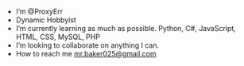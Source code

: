 - I’m @ProxyErr
- Dynamic Hobbyist 
- I’m currently learning as much as possible. Python, C#, JavaScript, HTML, CSS, MySQL, PHP
- I’m looking to collaborate on anything I can. 
- How to reach me mr.baker025@gmail.com

<!---
ProxyErr/ProxyErr is a ✨ special ✨ repository because its `README.md` (this file) appears on your GitHub profile.
You can click the Preview link to take a look at your changes.
--->
